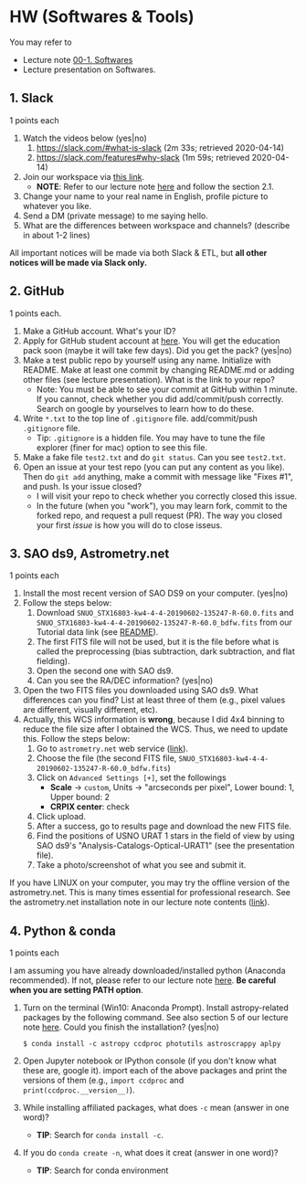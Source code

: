 # HW (Softwares & Tools)

You may refer to 

* Lecture note [00-1. Softwares](https://github.com/ysBach/SNU_AOclass/blob/master/Notebooks/00-1_Softwares.md)
* Lecture presentation on Softwares.



## 1. Slack

1 points each

1. Watch the videos below (yes|no)
   1. https://slack.com/#what-is-slack (2m 33s; retrieved 2020-04-14)
   2. https://slack.com/features#why-slack (1m 59s; retrieved 2020-04-14)
2. Join our workspace via [this link](https://join.slack.com/t/2020ao1/shared_invite/zt-d41p1yyo-3gLPwfpzSypMrCG1Flavdw).
   * **NOTE**: Refer to our lecture note [here](https://github.com/ysBach/SNU_AOclass/blob/master/Notebooks/00-1_Softwares.md#2-slack) and follow the section 2.1.
3. Change your name to your real name in English, profile picture to whatever you like.
4. Send a DM (private message) to me saying hello.
5. What are the differences between workspace and channels? (describe in about 1-2 lines)



All important notices will be made via both Slack & ETL, but **all other notices will be made via Slack only.**





## 2. GitHub

1 points each.

1. Make a GitHub account. What's your ID?
2. Apply for GitHub student account at [here](https://education.github.com/pack). You will get the education pack soon (maybe it will take few days). Did you get the pack? (yes|no)
3. Make a test public repo by yourself using any name. Initialize with README. Make at least one commit by changing README.md or adding other files (see lecture presentation). What is the link to your repo?
   * Note: You must be able to see your commit at GitHub within 1 minute. If you cannot, check whether you did add/commit/push correctly. Search on google by yourselves to learn how to do these.
4. Write ``*.txt`` to the top line of ``.gitignore`` file. add/commit/push ``.gitignore`` file.
   * Tip: ``.gitignore`` is a hidden file. You may have to tune the file explorer (finer for mac) option to see this file.
5. Make a fake file ``test2.txt`` and do ``git status``. Can you see ``test2.txt``.
6. Open an issue at your test repo (you can put any content as you like). Then do ``git add`` anything, make a commit with message like "Fixes #1", and push. Is your issue closed? 
   * I will visit your repo to check whether you correctly closed this issue.
   * In the future (when you "work"), you may learn fork, commit to the forked repo, and request a pull request (PR). The way you closed your first _issue_ is how you will do to close isseus.



## 3. SAO ds9, Astrometry.net

1 points each

1. Install the most recent version of SAO DS9 on your computer. (yes|no)
2. Follow the steps below:
   1. Download ``SNUO_STX16803-kw4-4-4-20190602-135247-R-60.0.fits`` and ``SNUO_STX16803-kw4-4-4-20190602-135247-R-60.0_bdfw.fits`` from our Tutorial data link (see [README](https://github.com/ysBach/SNU_AOclass)). 
   2. The first FITS file will not be used, but it is the file before what is called the preprocessing (bias subtraction, dark subtraction, and flat fielding).
   3. Open the second one with SAO ds9.
   4. Can you see the RA/DEC information? (yes|no)
3. Open the two FITS files you downloaded using SAO ds9. What differences can you find? List at least three of them (e.g., pixel values are different, visually different, etc). 
4. Actually, this WCS information is **wrong**, because I did 4x4 binning to reduce the file size after I obtained the WCS. Thus, we need to update this. Follow the steps below:
   1. Go to ``astrometry.net`` web service ([link](http://nova.astrometry.net/upload)). 
   2. Choose the file (the second FITS file, ``SNUO_STX16803-kw4-4-4-20190602-135247-R-60.0_bdfw.fits``)
   3. Click on ``Advanced Settings [+]``, set the followings
      * **Scale** → ``custom``, Units → "arcseconds per pixel", Lower bound: 1, Upper bound: 2
      * **CRPIX center**: check
   4. Click upload.
   5. After a success, go to results page and download the new FITS file. 
   6. Find the positions of USNO URAT 1 stars in the field of view by using SAO ds9's "Analysis-Catalogs-Optical-URAT1" (see the presentation file).
   7. Take a photo/screenshot of what you see and submit it.

If you have LINUX on your computer, you may try the offline version of the astrometry.net. This is many times essential for professional research. See the astrometry.net installation note in our lecture note contents ([link](https://github.com/ysBach/SNU_AOclass#3-seminar-contents)).



## 4. Python & conda

1 points each

I am assuming you have already downloaded/installed python (Anaconda recommended). If not, please refer to our lecture note [here](https://github.com/ysBach/SNU_AOclass/blob/master/Notebooks/00-1_Softwares.md#3-anaconda). **Be careful when you are setting PATH option**.

1. Turn on the terminal (Win10: Anaconda Prompt). Install astropy-related packages by the following command. See also section 5 of our lecture note [here](https://github.com/ysBach/SNU_AOclass/blob/master/Notebooks/00-1_Softwares.md#5-astropy-and-affiliated-packages). Could you finish the installation? (yes|no)
   ```
   $ conda install -c astropy ccdproc photutils astroscrappy aplpy
   ```
   
1. Open Jupyter notebook or IPython console (if you don't know what these are, google it). import each of the above packages and print the versions of them (e.g., ``import ccdproc`` and ``print(ccdproc.__version__)``).

1. While installing affiliated packages, what does ``-c`` mean (answer in one word)?

   - **TIP**: Search for ``conda install -c``.

4. If you do ``conda create -n``, what does it creat (answer in one word)?
   * **TIP**: Search for conda environment

